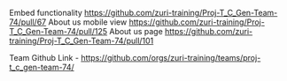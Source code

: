 Embed functionality	https://github.com/zuri-training/Proj-T_C_Gen-Team-74/pull/67
About us mobile view	https://github.com/zuri-training/Proj-T_C_Gen-Team-74/pull/125
About us page	https://github.com/zuri-training/Proj-T_C_Gen-Team-74/pull/101



Team Github Link - https://github.com/orgs/zuri-training/teams/proj-t_c_gen-team-74/